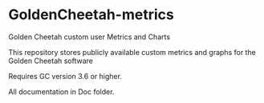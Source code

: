 # GoldenCheetah-metrics
Golden Cheetah custom user Metrics and Charts

This repository stores publicly available custom metrics and graphs for the Golden Cheetah software

Requires GC version 3.6 or higher.

All documentation in Doc folder.

